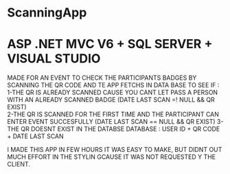 # ScanningApp
# ASP .NET MVC V6 + SQL SERVER + VISUAL STUDIO
MADE FOR AN EVENT TO CHECK THE PARTICIPANTS BADGES BY SCANNING THE QR CODE AND TE APP FETCHS IN DATA BASE TO SEE IF : 
  1-THE QR IS ALREADY SCANNED CAUSE YOU CANT LET PASS A PERSON WITH AN ALREADY SCANNED BADGE (DATE LAST SCAN =! NULL && QR EXIST)  
  2-THE QR IS SCANNED FOR THE FIRST TIME AND THE PARTICIPANT CAN ENTER EVENT SUCCESFULLY (DATE LAST SCAN == NULL && QR EXIST)
  3-THE QR DOESNT EXIST IN THE DATABSE 
DATABASE : USER ID + QR CODE + DATE LAST SCAN

I MADE THIS APP IN FEW HOURS IT WAS EASY TO MAKE, BUT DIDNT OUT MUCH EFFORT IN THE STYLIN GCAUSE IT WAS NOT REQUESTED Y THE CLIENT.
